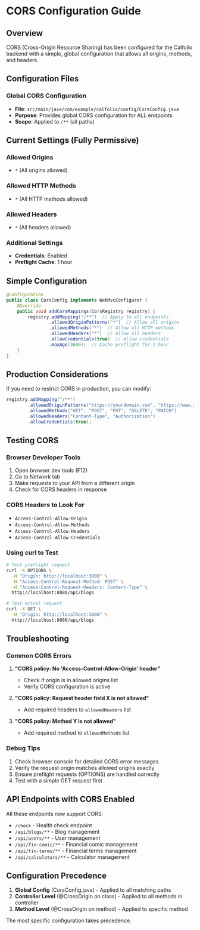 # CORS Configuration Guide

## Overview
CORS (Cross-Origin Resource Sharing) has been configured for the Calfolio backend with a simple, global configuration that allows all origins, methods, and headers.

## Configuration Files

### Global CORS Configuration
- **File**: `src/main/java/com/example/calfolio/config/CorsConfig.java`
- **Purpose**: Provides global CORS configuration for ALL endpoints
- **Scope**: Applied to `/**` (all paths)

## Current Settings (Fully Permissive)

### Allowed Origins
- `*` (All origins allowed)

### Allowed HTTP Methods
- `*` (All HTTP methods allowed)

### Allowed Headers
- `*` (All headers allowed)

### Additional Settings
- **Credentials**: Enabled
- **Preflight Cache**: 1 hour

## Simple Configuration
```java
@Configuration
public class CorsConfig implements WebMvcConfigurer {
    @Override
    public void addCorsMappings(CorsRegistry registry) {
        registry.addMapping("/**")  // Apply to all endpoints
                .allowedOriginPatterns("*")  // Allow all origins
                .allowedMethods("*")  // Allow all HTTP methods
                .allowedHeaders("*")  // Allow all headers
                .allowCredentials(true)  // Allow credentials
                .maxAge(3600);  // Cache preflight for 1 hour
    }
}
```

## Production Considerations

If you need to restrict CORS in production, you can modify:
```java
registry.addMapping("/**")
        .allowedOriginPatterns("https://yourdomain.com", "https://www.yourdomain.com")
        .allowedMethods("GET", "POST", "PUT", "DELETE", "PATCH")
        .allowedHeaders("Content-Type", "Authorization")
        .allowCredentials(true);
```

## Testing CORS

### Browser Developer Tools
1. Open browser dev tools (F12)
2. Go to Network tab
3. Make requests to your API from a different origin
4. Check for CORS headers in response

### CORS Headers to Look For
- `Access-Control-Allow-Origin`
- `Access-Control-Allow-Methods`
- `Access-Control-Allow-Headers`
- `Access-Control-Allow-Credentials`

### Using curl to Test
```bash
# Test preflight request
curl -X OPTIONS \
  -H "Origin: http://localhost:3000" \
  -H "Access-Control-Request-Method: POST" \
  -H "Access-Control-Request-Headers: Content-Type" \
  http://localhost:8080/api/blogs

# Test actual request
curl -X GET \
  -H "Origin: http://localhost:3000" \
  http://localhost:8080/api/blogs
```

## Troubleshooting

### Common CORS Errors
1. **"CORS policy: No 'Access-Control-Allow-Origin' header"**
   - Check if origin is in allowed origins list
   - Verify CORS configuration is active

2. **"CORS policy: Request header field X is not allowed"**
   - Add required headers to `allowedHeaders` list

3. **"CORS policy: Method Y is not allowed"**
   - Add required method to `allowedMethods` list

### Debug Tips
1. Check browser console for detailed CORS error messages
2. Verify the request origin matches allowed origins exactly
3. Ensure preflight requests (OPTIONS) are handled correctly
4. Test with a simple GET request first

## API Endpoints with CORS Enabled

All these endpoints now support CORS:

- `/check` - Health check endpoint
- `/api/blogs/**` - Blog management
- `/api/users/**` - User management  
- `/api/fin-comic/**` - Financial comic management
- `/api/fin-terms/**` - Financial terms management
- `/api/calculators/**` - Calculator management

## Configuration Precedence

1. **Global Config** (CorsConfig.java) - Applied to all matching paths
2. **Controller Level** (@CrossOrigin on class) - Applied to all methods in controller
3. **Method Level** (@CrossOrigin on method) - Applied to specific method

The most specific configuration takes precedence.
